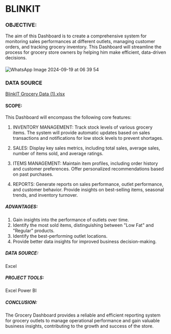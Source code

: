 # BLINKIT
### OBJECTIVE: 
The aim of this Dashboard is to create a comprehensive system for monitoring sales performances at different outlets, 
managing customer orders, and tracking grocery inventory. This Dashboard will streamline the process for grocery store owners 
by helping him make efficient, data-driven decisions.

#### 
![WhatsApp Image 2024-09-19 at 06 39 54](https://github.com/user-attachments/assets/bfb2f00e-b930-42ec-8795-e9199c250626)

### DATA SOURCE
[BlinkIT Grocery Data (1).xlsx](https://github.com/user-attachments/files/17987114/BlinkIT.Grocery.Data.1.xlsx)


#### SCOPE:
This Dashboard will encompass the following core features:

1. INVENTORY MANAGEMENT:
Track stock levels of various grocery items. The system will provide automatic updates based on sales transactions and notifications for low stock levels to prevent shortages.

2. SALES:
Display key sales metrics, including total sales, average sales, number of items sold, and average ratings.

3. ITEMS MANAGEMENT:
Maintain item profiles, including order history and customer preferences. Offer personalized recommendations based on past purchases.

4. REPORTS:
Generate reports on sales performance, outlet performance, and customer behavior. Provide insights on best-selling items, seasonal trends, and inventory turnover.

##### ADVANTAGES:
1. Gain insights into the performance of outlets over time.
2. Identify the most sold items, distinguishing between "Low Fat" and "Regular" products.
3. Identify the best-performing outlet locations.
4. Provide better data insights for improved business decision-making.
   
##### DATA SOURCE:
Excel

##### PROJECT TOOLS:
Excel
Power BI

##### CONCLUSION:
The Grocery Dashboard provides a reliable and efficient reporting system for grocery outlets to manage operational
performance and gain valuable business insights, contributing to the growth and success of the store.


